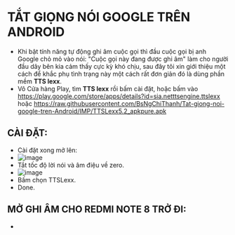 # TẮT GIỌNG NÓI GOOGLE TRÊN ANDROID #

  - Khi bật tính năng tự động ghi âm cuộc gọi thì đầu cuộc gọi bị anh Google chỏ mỏ vào nói: "Cuộc gọi này đang được ghi âm" làm cho người đầu dây bên kia cảm thấy cực kỳ khó chịu, sau đây tôi xin giới thiệu một cách để khắc phụ tình trạng này một cách rất đơn giản đó là dùng phần mềm **TTS lexx**.
  - Vô Cửa hàng Play, tìm **TTS lexx** rồi bấm cài đặt, hoặc bấm vào https://play.google.com/store/apps/details?id=sia.netttsengine.ttslexx hoặc https://raw.githubusercontent.com/BsNgChiThanh/Tat-giong-noi-google-tren-Android/IMP/TTSLexx5.2_apkpure.apk

## CÀI ĐẶT: ##

  - Cài đặt xong mở lên:
  - ![image](https://github.com/BsNgChiThanh/Tat-giong-noi-google-tren-Android/assets/82578024/bff5303c-88e5-499c-85b7-b8c3735a6406)
  - Tắt tốc độ lời nói và âm điệu về zero.
  - ![image](https://github.com/BsNgChiThanh/Tat-giong-noi-google-tren-Android/assets/82578024/6c70193b-8443-4f70-a106-076761443cba)
  - Bấm chọn TTSLexx.
  - Done.

## MỞ GHI ÂM CHO REDMI NOTE 8 TRỞ ĐI: ##

  - 



